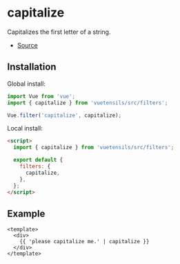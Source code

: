 # capitalize

Capitalizes the first letter of a string.

- [Source](https://github.com/AustinGil/vuetensils/blob/master/src/filters/index.js)

## Installation

Global install:

```js
import Vue from 'vue';
import { capitalize } from 'vuetensils/src/filters';

Vue.filter('capitalize', capitalize);
```

Local install:

```html
<script>
  import { capitalize } from 'vuetensils/src/filters';

  export default {
    filters: {
      capitalize,
    },
  };
</script>
```

## Example

```vue live
<template>
  <div>
    {{ 'please capitalize me.' | capitalize }}
  </div>
</template>
```
